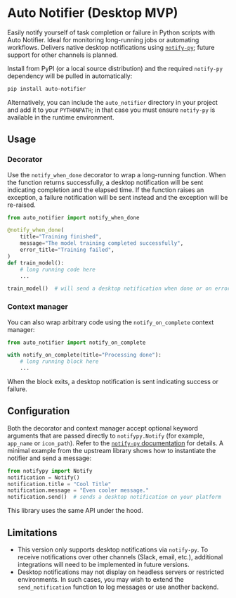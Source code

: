 ﻿# Auto Notifier (Desktop MVP)
Easily notify yourself of task completion or failure in Python scripts with Auto Notifier. Ideal for monitoring long-running jobs or automating workflows. Delivers native desktop notifications using [`notify-py`](https://ms7m.github.io/notify-py/); future support for other channels is planned.

Install from PyPI (or a local source distribution) and the required
`notify-py` dependency will be pulled in automatically:

```bash
pip install auto-notifier
```

Alternatively, you can include the `auto_notifier` directory in your
project and add it to your `PYTHONPATH`; in that case you must ensure
`notify-py` is available in the runtime environment.

## Usage

### Decorator

Use the `notify_when_done` decorator to wrap a long-running function.
When the function returns successfully, a desktop notification will be
sent indicating completion and the elapsed time. If the function
raises an exception, a failure notification will be sent instead and
the exception will be re-raised.

```python
from auto_notifier import notify_when_done

@notify_when_done(
    title="Training finished",
    message="The model training completed successfully",
    error_title="Training failed",
)
def train_model():
    # long running code here
    ...

train_model()  # will send a desktop notification when done or on error
```

### Context manager

You can also wrap arbitrary code using the `notify_on_complete`
context manager:

```python
from auto_notifier import notify_on_complete

with notify_on_complete(title="Processing done"):
    # long running block here
    ...
```

When the block exits, a desktop notification is sent indicating
success or failure.

## Configuration

Both the decorator and context manager accept optional keyword
arguments that are passed directly to `notifypy.Notify` (for
example, `app_name` or `icon_path`). Refer to the
[`notify-py` documentation](https://ms7m.github.io/notify-py/) for
details. A minimal example from the upstream library shows how to
instantiate the notifier and send a message:

```python
from notifypy import Notify
notification = Notify()
notification.title = "Cool Title"
notification.message = "Even cooler message."
notification.send()  # sends a desktop notification on your platform
```

This library uses the same API under the hood.

## Limitations

- This version only supports desktop notifications via `notify-py`. To
  receive notifications over other channels (Slack, email, etc.),
  additional integrations will need to be implemented in future
  versions.
- Desktop notifications may not display on headless servers or
  restricted environments. In such cases, you may wish to extend
  the `send_notification` function to log messages or use another
  backend.
